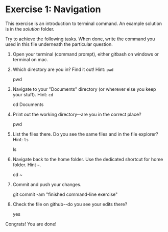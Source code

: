 # Exercise 1: Navigation

This exercise is an introduction to terminal command.
An example solution is in the _solution_ folder.

Try to achieve the following tasks.  When done, write the command you
used in this file underneath the particular question.

1. Open your terminal (command prompt), either gitbash on windows or
   terminal on mac.
   
2. Which directory are you in?  Find it out!  Hint: `pwd`

    pwd

3. Navigate to your "Documents" directory (or wherever else you keep
   your stuff).  Hint: `cd`
   
    cd Documents
   
4. Print out the working directory--are you in the correct place?

    pwd

5. List the files there.  Do you see the same files and in the file
   explorer?  Hint: `ls`
   
    ls

6. Navigate back to the home folder.  Use the dedicated shortcut for
   home folder.  Hint `~`.

    cd ~

7. Commit and push your changes.

    git commit -am "finished command-line exercise"

8. Check the file on github--do you see your edits there?

    yes

Congrats!  You are done!
